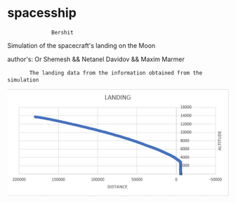# spacesship
                  Bershit
Simulation of the spacecraft's landing on the Moon

author's:
Or Shemesh && Netanel Davidov && Maxim Marmer

           The landing data from the information obtained from the simulation

![alt text](https://github.com/OrShemesh1992/spacesship/blob/master/WhatsApp%20Image%202020-05-20%20at%2013.09.18.jpeg)
